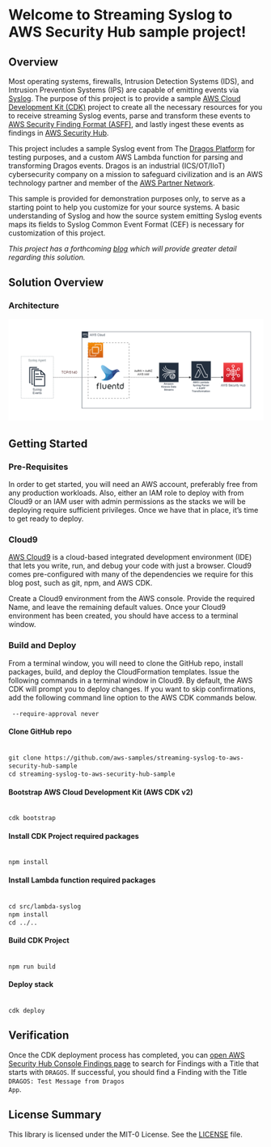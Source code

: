 # Welcome to Streaming Syslog to AWS Security Hub sample project!

## Overview

Most operating systems, firewalls, Intrusion Detection Systems (IDS), and Intrusion Prevention Systems (IPS) are capable of emitting events via [Syslog](https://en.wikipedia.org/wiki/Syslog). The purpose of this project is to provide a sample [AWS Cloud Development Kit (CDK)](https://aws.amazon.com/cdk/) project to create all the necessary resources for you to receive streaming Syslog events, parse and transform these events to [AWS Security Finding Format (ASFF)](https://docs.aws.amazon.com/securityhub/latest/userguide/securityhub-findings-format.html), and lastly ingest these events as findings in [AWS Security Hub](https://aws.amazon.com/security-hub/).

This project includes a sample Syslog event from The [Dragos Platform](https://www.dragos.com/) for testing purposes, and a custom AWS Lambda function for parsing and transforming Dragos events. Dragos is an industrial (ICS/OT/IIoT) cybersecurity company on a mission to safeguard civilization and is an AWS technology partner and member of the [AWS Partner Network](https://partners.amazonaws.com/partners/0010h00001jBdt3AAC/Dragos). 

This sample is provided for demonstration purposes only, to serve as a starting point to help you customize for your source systems. A basic understanding of Syslog and how the source system emitting Syslog events maps its fields to Syslog Common Event Format (CEF) is necessary for customization of this project.

*This project has a forthcoming [blog](https://aws.amazon.com/blogs/) which will provide greater detail regarding this solution.*

## Solution Overview

### Architecture

<img src="./images/syslog-security-hub.png">

## Getting Started

### Pre-Requisites

In order to get started, you will need an AWS account, preferably free from any production workloads. Also, either an IAM role to deploy with from Cloud9 or an IAM user with admin permissions as the stacks we will be deploying require sufficient privileges.
Once we have that in place, it’s time to get ready to deploy.

### Cloud9
[AWS Cloud9](https://aws.amazon.com/cloud9/) is a cloud-based integrated development environment (IDE) that lets you write, run, and debug your code with just a browser. Cloud9 comes pre-configured with many of the dependencies we require for this blog post, such as git, npm, and AWS CDK.

Create a Cloud9 environment from the AWS console. Provide the required Name, and leave the remaining default values. Once your Cloud9 environment has been created, you should have access to a terminal window.

### Build and Deploy

From a terminal window, you will need to clone the GitHub repo, install packages, build, and deploy the CloudFormation templates. Issue the following commands in a terminal window in Cloud9. By default, the AWS CDK will prompt you to deploy changes. If you want to skip confirmations, add the following command line option to the AWS CDK commands below.
 
 <code> --require-approval never</code>

#### Clone GitHub repo
<pre><code>
git clone https://github.com/aws-samples/streaming-syslog-to-aws-security-hub-sample
cd streaming-syslog-to-aws-security-hub-sample
</code></pre>

#### Bootstrap AWS Cloud Development Kit (AWS CDK v2)
<pre><code>
cdk bootstrap
</code></pre>

#### Install CDK Project required packages
<pre><code>
npm install
</code></pre>

#### Install Lambda function required packages
<pre><code>
cd src/lambda-syslog
npm install
cd ../..
</code></pre>

#### Build CDK Project
<pre><code>
npm run build
</code></pre>

#### Deploy stack
<pre><code>
cdk deploy
</code></pre>

## Verification

Once the CDK deployment process has completed, you can [open AWS Security Hub Console Findings page](https://console.aws.amazon.com/securityhub/home/findings/findings/findings?search=Title%3D%255Coperator%255C%253APREFIX%255C%253ADRAGOS#/findings?search=Title%3D%255Coperator%255C%253APREFIX%255C%253ADRAGOS) to search for Findings with a Title that starts with <code>DRAGOS</code>. If successful, you should find a Finding with the Title <code>DRAGOS: Test Message from Dragos App</code>.

## License Summary

This library is licensed under the MIT-0 License. See the [LICENSE](./LICENSE) file.
